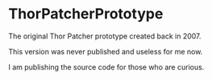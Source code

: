 ThorPatcherPrototype
====================

The original Thor Patcher prototype created back in 2007.

This version was never published and useless for me now.

I am publishing the source code for those who are curious.
